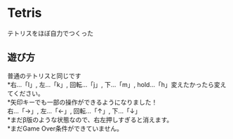 # Tetris  
テトリスをほぼ自力でつくった  

## 遊び方  
普通のテトリスと同じです  
*右...「l」, 左...「k」, 回転...「j」, 下...「m」, hold...「h」変えたかったら変えてください。  
*矢印キーでも一部の操作ができるようになりました！  
右...「→」, 左...「←」, 回転...「↑」, 下...「↓」  
*まだβ版のような状態なので、右左押しすぎると消えます。  
*まだGame Over条件ができていません。  